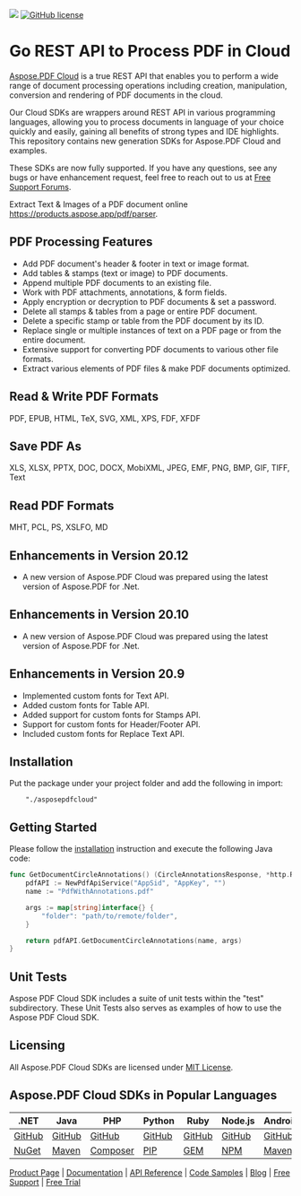![](https://img.shields.io/badge/api-v3.0-lightgrey)  [![GitHub license](https://img.shields.io/github/license/aspose-pdf-cloud/aspose-pdf-cloud-go)](https://github.com/aspose-pdf-cloud/aspose-pdf-cloud-go)
# Go REST API to Process PDF in Cloud
[Aspose.PDF Cloud](https://products.aspose.cloud/pdf) is a true REST API that enables you to perform a wide range of document processing operations including creation, manipulation, conversion and rendering of PDF documents in the cloud.

Our Cloud SDKs are wrappers around REST API in various programming languages, allowing you to process documents in language of your choice quickly and easily, gaining all benefits of strong types and IDE highlights. This repository contains new generation SDKs for Aspose.PDF Cloud and examples.

These SDKs are now fully supported. If you have any questions, see any bugs or have enhancement request, feel free to reach out to us at [Free Support Forums](https://forum.aspose.cloud/c/pdf).

Extract Text & Images of a PDF document online https://products.aspose.app/pdf/parser.

## PDF Processing Features

- Add PDF document's header & footer in text or image format.
- Add tables & stamps (text or image) to PDF documents.
- Append multiple PDF documents to an existing file.
- Work with PDF attachments, annotations, & form fields.
- Apply encryption or decryption to PDF documents & set a password.
- Delete all stamps & tables from a page or entire PDF document.
- Delete a specific stamp or table from the PDF document by its ID.
- Replace single or multiple instances of text on a PDF page or from the entire document.
- Extensive support for converting PDF documents to various other file formats.
- Extract various elements of PDF files & make PDF documents optimized.

## Read & Write PDF Formats

PDF, EPUB, HTML, TeX, SVG, XML, XPS, FDF, XFDF
## Save PDF As
XLS, XLSX, PPTX, DOC, DOCX, MobiXML, JPEG, EMF, PNG, BMP, GIF, TIFF, Text
## Read PDF Formats
MHT, PCL, PS, XSLFO, MD

## Enhancements in Version 20.12
- A new version of Aspose.PDF Cloud was prepared using the latest version of Aspose.PDF for .Net.

## Enhancements in Version 20.10
- A new version of Aspose.PDF Cloud was prepared using the latest version of Aspose.PDF for .Net.

## Enhancements in Version 20.9
* Implemented custom fonts for Text API.
* Added custom fonts for Table API.
* Added support for custom fonts for Stamps API.
* Support for custom fonts for Header/Footer API.
* Included custom fonts for Replace Text API.

## Installation
Put the package under your project folder and add the following in import:
```
    "./asposepdfcloud"
```

## Getting Started

Please follow the [installation](#installation) instruction and execute the following Java code:

```go
func GetDocumentCircleAnnotations() (CircleAnnotationsResponse, *http.Response, error) {
    pdfAPI := NewPdfApiService("AppSid", "AppKey", "")
	name := "PdfWithAnnotations.pdf"

	args := map[string]interface{} {
		"folder": "path/to/remote/folder",
	}

	return pdfAPI.GetDocumentCircleAnnotations(name, args)
}
```

## Unit Tests
Aspose PDF Cloud SDK includes a suite of unit tests within the "test" subdirectory. These Unit Tests also serves as examples of how to use the Aspose PDF Cloud SDK.

## Licensing
All Aspose.PDF Cloud SDKs are licensed under [MIT License](LICENSE).

## Aspose.PDF Cloud SDKs in Popular Languages

| .NET | Java | PHP | Python | Ruby | Node.js | Android | Swift|Go|
|---|---|---|---|---|---|---|--|--|
| [GitHub](https://github.com/aspose-pdf-cloud/aspose-pdf-cloud-dotnet) | [GitHub](https://github.com/aspose-pdf-cloud/aspose-pdf-cloud-java) | [GitHub](https://github.com/aspose-pdf-cloud/aspose-pdf-cloud-php) | [GitHub](https://github.com/aspose-pdf-cloud/aspose-pdf-cloud-python) | [GitHub](https://github.com/aspose-pdf-cloud/aspose-pdf-cloud-ruby)  | [GitHub](https://github.com/aspose-pdf-cloud/aspose-pdf-cloud-node.js) | [GitHub](https://github.com/aspose-pdf-cloud/aspose-pdf-cloud-android) | [GitHub](https://github.com/aspose-pdf-cloud/aspose-pdf-cloud-swift)|[GitHub](https://github.com/aspose-pdf-cloud/aspose-pdf-cloud-perl) |[GitHub](https://github.com/aspose-pdf-cloud/aspose-pdf-cloud-go) |
| [NuGet](https://www.nuget.org/packages/Aspose.pdf-Cloud/) | [Maven](https://repository.aspose.cloud/webapp/#/artifacts/browse/tree/General/repo/com/aspose/aspose-pdf-cloud) | [Composer](https://packagist.org/packages/aspose/pdf-sdk-php) | [PIP](https://pypi.org/project/asposepdfcloud/) | [GEM](https://rubygems.org/gems/aspose_pdf_cloud)  | [NPM](https://www.npmjs.com/package/asposepdfcloud) | [Maven](https://repository.aspose.cloud/webapp/#/artifacts/browse/tree/General/repo/com/aspose/aspose-pdf-cloud) | [Cocoapods](https://cocoapods.org/pods/AsposepdfCloud)|[Go.Dev](https://pkg.go.dev/github.com/aspose-pdf-cloud/aspose-pdf-cloud-go/) |

[Product Page](https://products.aspose.cloud/pdf/go) | [Documentation](https://docs.aspose.cloud/display/pdfcloud/Home) | [API Reference](https://apireference.aspose.cloud/pdf/) | [Code Samples](https://github.com/aspose-pdf-cloud/aspose-pdf-cloud-go) | [Blog](https://blog.aspose.cloud/category/pdf/) | [Free Support](https://forum.aspose.cloud/c/pdf) | [Free Trial](https://dashboard.aspose.cloud/#/apps)
